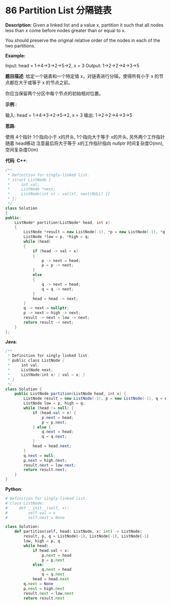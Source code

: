 # 86 Partition List 分隔链表

__Description__:
Given a linked list and a value x, partition it such that all nodes less than x come before nodes greater than or equal to x.

You should preserve the original relative order of the nodes in each of the two partitions.

__Example:__

Input: head = 1->4->3->2->5->2, x = 3
Output: 1->2->2->4->3->5

__题目描述__:
给定一个链表和一个特定值 x，对链表进行分隔，使得所有小于 x 的节点都在大于或等于 x 的节点之前。

你应当保留两个分区中每个节点的初始相对位置。

__示例 :__

输入: head = 1->4->3->2->5->2, x = 3
输出: 1->2->2->4->3->5

__思路__:

使用 4个指针
1个指向小于 x的开头, 1个指向大于等于 x的开头, 另外两个工作指针随着 head移动
注意最后将大于等于 x的工作指针指向 nullptr
时间复杂度O(mn), 空间复杂度O(m)

__代码__:
__C++__:

```C++
/**
 * Definition for singly-linked list.
 * struct ListNode {
 *     int val;
 *     ListNode *next;
 *     ListNode(int x) : val(x), next(NULL) {}
 * };
 */
class Solution 
{
public:
    ListNode* partition(ListNode* head, int x) 
    {
        ListNode *result = new ListNode(-1), *p = new ListNode(-1), *q = new ListNode(-1);
        ListNode *low = p, *high = q;
        while (head)
        {
            if (head -> val < x)
            {
                p -> next = head;
                p = p -> next;
            }
            else
            {
                q -> next = head;
                q = q -> next;
            }
            head = head -> next;
        }
        q -> next = nullptr;
        p -> next = high -> next;
        result -> next = low -> next;
        return result -> next;
    }
};
```

__Java__:

```Java
/**
 * Definition for singly-linked list.
 * public class ListNode {
 *     int val;
 *     ListNode next;
 *     ListNode(int x) { val = x; }
 * }
 */
class Solution {
    public ListNode partition(ListNode head, int x) {
        ListNode result = new ListNode(-1), p = new ListNode(-1), q = new ListNode(-1);
        ListNode low = p, high = q;
        while (head != null) {
            if (head.val < x) {
                p.next = head;
                p = p.next;
            } else {
                q.next = head;
                q = q.next;
            }
            head = head.next;
        }
        q.next = null;
        p.next = high.next;
        result.next = low.next;
        return result.next;
    }
}
```

__Python__:

```Python
# Definition for singly-linked list.
# class ListNode:
#     def __init__(self, x):
#         self.val = x
#         self.next = None

class Solution:
    def partition(self, head: ListNode, x: int) -> ListNode:
        result, p, q = ListNode(-1), ListNode(-1), ListNode(-1)
        low, high = p, q
        while head:
            if head.val < x:
                p.next = head
                p = p.next
            else:
                q.next = head
                q = q.next
            head = head.next
        q.next = None
        p.next = high.next
        result.next = low.next
        return result.next
```
